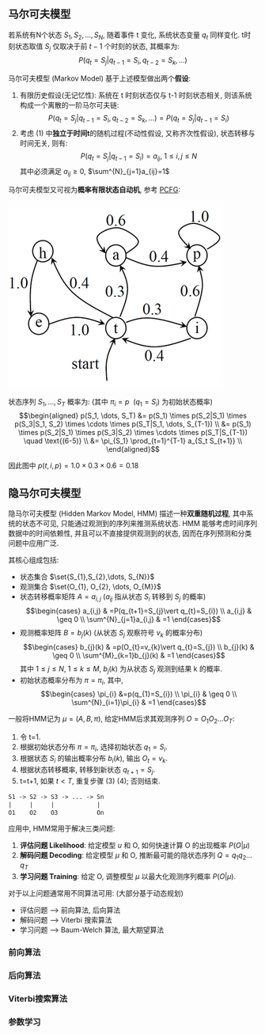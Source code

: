## 马尔可夫模型

若系统有N个状态 $S_{1}, S_{2},\dots,S_{N}$, 随着事件 t 变化, 系统状态变量 $q_{t}$ 同样变化. t时刻状态取值 $S_{j}$ 仅取决于前 $t-1$ 个时刻的状态, 其概率为: $$P(q_{t}=S_{j}\vert q_{t-1}=S_{i},q_{t-2}=S_{k},\dots)$$

马尔可夫模型 (Markov Model) 基于上述模型做出两个**假设**:
1. 有限历史假设(无记忆性): 系统在 t 时刻状态仅与 t-1 时刻状态相关, 则该系统构成一个离散的一阶马尔可夫链: $$P(q_{t}=S_{j}\vert q_{t-1}=S_{i},q_{t-2}=S_{k},\dots)=P(q_{t}=S_{j}\vert q_{t-1}=S_{i})$$
2. 考虑 (1) 中**独立于时间t**的随机过程(不动性假设, 又称齐次性假设), 状态转移与时间无关, 则有: $$P(q_{t}=S_{j}\vert q_{t-1}=S_{i})=a_{ij},\ 1\leq i,j\leq N$$ 其中必须满足 $a_{ij}\geq 0$, $\sum^{N}_{j=1}a_{ij}=1$

马尔可夫模型又可视为**概率有限状态自动机**, 参考 [PCFG](句法分析.md):

![|250](../../attach/Pasted%20image%2020231226182823.png)

状态序列 $S_{1},\dots, S_{T}$ 概率为: (其中 $\pi_{i}=p\ \ (q_{1}=S_{i})$ 为初始状态概率)
$$\begin{aligned} p(S_1, \dots, S_T) &= p(S_1) \times p(S_2|S_1) \times p(S_3|S_1, S_2) \times \cdots \times p(S_T|S_1, \dots, S_{T-1}) \\ &= p(S_1) \times p(S_2|S_1) \times p(S_3|S_2) \times \cdots \times p(S_T|S_{T-1}) \quad \text{(6-5)} \\ &= \pi_{S_1} \prod_{t=1}^{T-1} a_{S_t S_{t+1}} \\ \end{aligned}$$

因此图中 $p(t, i, p)=1.0\times 0.3 \times 0.6=0.18$

## 隐马尔可夫模型

隐马尔可夫模型 (Hidden Markov Model, HMM) 描述一种**双重随机过程**, 其中系统的状态不可见, 只能通过观测到的序列来推测系统状态. HMM 能够考虑时间序列数据中的时间依赖性, 并且可以不直接提供观测到的状态, 因而在序列预测和分类问题中应用广泛.

其核心组成包括:
- 状态集合 $\set{S_{1},S_{2},\dots, S_{N}}$
- 观测集合 $\set{O_{1}, O_{2}, \dots, O_{M}}$
- 状态转移概率矩阵 $A=a_{i,j}$ ($a_{ij}$ 指从状态 $S_{i}$ 转移到 $S_j$ 的概率) $$\begin{cases}
a_{i,j} & =P(q_{t+1}=S_{j}\vert q_{t}=S_{i}) \\
a_{i,j}  & \geq 0 \\
\sum^{N}_{j=1}a_{i,j} & =1
\end{cases}$$
- 观测概率矩阵 $B=b_{j}(k)$ (从状态 $S_{j}$ 观察符号 $v_{k}$ 的概率分布) $$\begin{cases}
b_{j}(k) & =p(O_{t}=v_{k}\vert q_{t}=S_{j}) \\
b_{j}(k)  & \geq 0 \\
\sum^{M}_{k=1}b_{j}(k) & =1
\end{cases}$$ 其中 $1\leq j\leq N$, $1\leq k\leq M$, $b_j(k)$ 为从状态 $S_{j}$ 观测到结果 k 的概率.
- 初始状态概率分布为 $\pi = \pi_{i}$, 其中, $$\begin{cases}
\pi_{i} &=p(q_{1}=S_{i}) \\
\pi_{i}  & \geq 0 \\
\sum^{N}_{i=1}\pi_{i} & =1
\end{cases}$$

一般将HMM记为 $\mu=(A, B, \pi)$, 给定HMM后求其观测序列 $O=O_{1}O_{2}\dots O_{T}$:
1. 令 t=1.
2. 根据初始状态分布 $\pi=\pi_{i}$, 选择初始状态 $q_{1}=S_{i}$.
3. 根据状态 $S_{i}$ 的输出概率分布 $b_{i}(k)$, 输出 $O_{t}=v_{k}$.
4. 根据状态转移概率, 转移到新状态 $q_{t+1}=S_{j}$.
5. t=t+1, 如果 $t\lt T$, 重复步骤 (3) (4); 否则结束.

```
S1 -> S2 -> S3 -> ... -> Sn
|     |     |            |
O1    O2    O3           On
```

应用中, HMM常用于解决三类问题:
1. **评估问题 Likelihood**: 给定模型 $u$ 和 O, 如何快速计算 O 的出现概率 $P(O\vert \mu)$
2. **解码问题 Decoding**: 给定模型 $\mu$ 和 O, 推断最可能的隐状态序列 $Q=q_{1}q_{2}\dots q_{T}$
3. **学习问题 Training**: 给定 O, 调整模型 $\mu$ 以最大化观测序列概率 $P(O\vert \mu)$.

对于以上问题通常用不同算法可用: (大部分基于动态规划)
- 评估问题 --> 前向算法, 后向算法
- 解码问题 --> Viterbi 搜索算法
- 学习问题 --> Baum-Welch 算法, 最大期望算法

### 前向算法

### 后向算法

### Viterbi搜索算法

### 参数学习 
